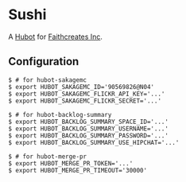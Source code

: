 # Sushi

A [Hubot][hubot] for [Faithcreates Inc][faithcreates].

## Configuration

    $ # for hubot-sakagemc
    $ export HUBOT_SAKAGEMC_ID='90569826@N04'
    $ export HUBOT_SAKAGEMC_FLICKR_API_KEY='...'
    $ export HUBOT_SAKAGEMC_FLICKR_SECRET='...'

    $ # for hubot-backlog-summary
    $ export HUBOT_BACKLOG_SUMMARY_SPACE_ID='...'
    $ export HUBOT_BACKLOG_SUMMARY_USERNAME='...'
    $ export HUBOT_BACKLOG_SUMMARY_PASSWORD='...'
    $ export HUBOT_BACKLOG_SUMMARY_USE_HIPCHAT='...'

    $ # for hubot-merge-pr
    $ export HUBOT_MERGE_PR_TOKEN='...'
    $ export HUBOT_MERGE_PR_TIMEOUT='30000'

[hubot]: https://hubot.github.com/
[faithcreates]: http://www.faithcreats.co.jp/
